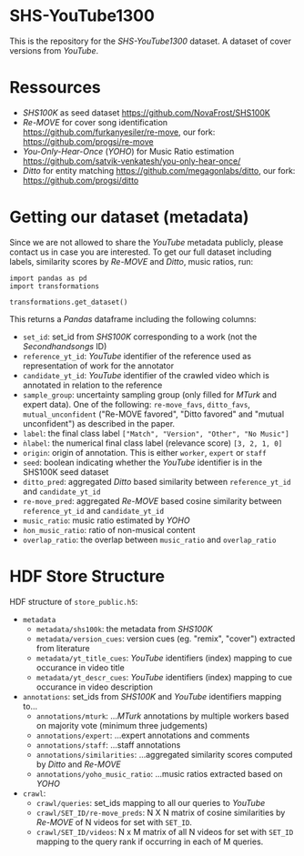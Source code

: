 # SHS-YouTube1300
This is the repository for the *SHS-YouTube1300* dataset. A dataset of cover versions from *YouTube*.

# Ressources
- *SHS100K* as seed dataset https://github.com/NovaFrost/SHS100K
- *Re-MOVE* for cover song identification https://github.com/furkanyesiler/re-move, our fork: https://github.com/progsi/re-move  
- *You-Only-Hear-Once* (*YOHO*) for Music Ratio estimation https://github.com/satvik-venkatesh/you-only-hear-once/
- *Ditto* for entity matching https://github.com/megagonlabs/ditto, our fork: https://github.com/progsi/ditto

# Getting our dataset (metadata)
Since we are not allowed to share the *YouTube* metadata publicly, please contact us in case you are interested. 
To get our full dataset including labels, similarity scores by *Re-MOVE* and *Ditto*, music ratios, run:

```
import pandas as pd
import transformations

transformations.get_dataset()
```

This returns a *Pandas* dataframe including the following columns:
- `set_id`: set_id from *SHS100K* corresponding to a work (not the *Secondhandsongs* ID)
- `reference_yt_id`: *YouTube* identifier of the reference used as representation of work for the annotator
- `candidate_yt_id`: *YouTube* identifier of the crawled video which is annotated in relation to the reference
- `sample_group`: uncertainty sampling group (only filled for *MTurk* and expert data). One of the following: `re-move_favs`, `ditto_favs`, `mutual_unconfident` ("Re-MOVE favored", "Ditto favored" and "mutual unconfident") as described in the paper.
- `label`: the final class label `["Match", "Version", "Other", "No Music"]`
- `ǹlabel`: the numerical final class label (relevance score) `[3, 2, 1, 0]`
- `origin`: origin of annotation. This is either `worker`, `expert` or `staff`
- `seed`: boolean indicating whether the *YouTube* identifier is in the SHS100K seed dataset
- `ditto_pred`: aggregated *Ditto* based similarity between `reference_yt_id` and `candidate_yt_id`
- `re-move_pred`: aggregated *Re-MOVE* based cosine similarity between `reference_yt_id` and `candidate_yt_id`
- `music_ratio`: music ratio estimated by *YOHO*
- `ǹon_music_ratio`: ratio of non-musical content
- `overlap_ratio`: the overlap between `music_ratio` and `overlap_ratio` 

# HDF Store Structure
HDF structure of `store_public.h5`:
- `metadata`
  - `metadata/shs100k`: the metadata from *SHS100K*
  - `metadata/version_cues`: version cues (eg. "remix", "cover") extracted from literature
  - `metadata/yt_title_cues`: *YouTube* identifiers (index) mapping to cue occurance in video title
  - `metadata/yt_descr_cues`: *YouTube* identifiers (index) mapping to cue occurance in video description
- `annotations`: set_ids from *SHS100K* and *YouTube* identifiers mapping to...
  - `annotations/mturk`:  ...*MTurk* annotations by multiple workers based on majority vote (minimum three judgements)
  - `annotations/expert`: ...expert annotations and comments
  - `annotations/staff`: ...staff annotations
  - `annotations/similarities`: ...aggregated similarity scores computed by *Ditto* and *Re-MOVE*
  - `annotations/yoho_music_ratio`: ...music ratios extracted based on *YOHO*
- `crawl`: 
  - `crawl/queries`: set_ids mapping to all our queries to *YouTube*
  - `crawl/SET_ID/re-move_preds`: N X N matrix of cosine similarities by *Re-MOVE* of N videos for set with `SET_ID`.
  - `crawl/SET_ID/videos`: N x M matrix of all N videos for set with `SET_ID` mapping to the query rank if occurring in each of M queries.
